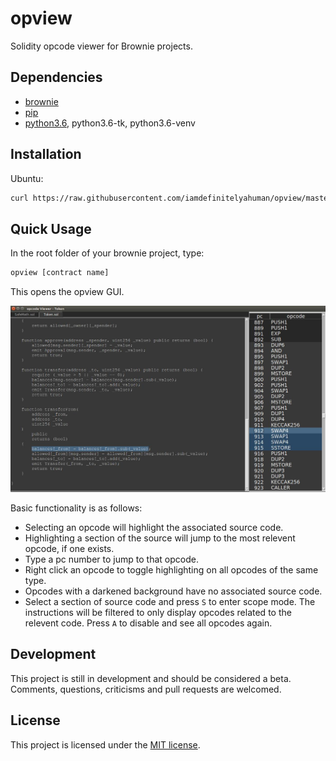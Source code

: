 # opview

Solidity opcode viewer for Brownie projects.

## Dependencies

* [brownie](https://github.com/iamdefinitelyahuman/brownie)
* [pip](https://pypi.org/project/pip/)
* [python3.6](https://www.python.org/downloads/release/python-368/), python3.6-tk, python3.6-venv

## Installation

Ubuntu:

```bash
curl https://raw.githubusercontent.com/iamdefinitelyahuman/opview/master/opview-install.sh | sh
```

## Quick Usage

In the root folder of your brownie project, type:

```bash
opview [contract name]
```

This opens the opview GUI.

![opview in action](opview.jpg)

Basic functionality is as follows:

* Selecting an opcode will highlight the associated source code.
* Highlighting a section of the source will jump to the most relevent opcode, if one exists.
* Type a pc number to jump to that opcode.
* Right click an opcode to toggle highlighting on all opcodes of the same type.
* Opcodes with a darkened background have no associated source code.
* Select a section of source code and press ``S`` to enter scope mode. The instructions will be filtered to only display opcodes related to the relevent code. Press ``A`` to disable and see all opcodes again.

## Development

This project is still in development and should be considered a beta. Comments, questions, criticisms and pull requests are welcomed.

## License

This project is licensed under the [MIT license](LICENSE).